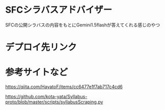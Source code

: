 # SFCシラバスアドバイザー

SFCの公開シラバスの内容をもとにGemini1.5flashが答えてくれる感じのやつ

# デプロイ先リンク


# 参考サイトなど
https://qiita.com/HayatoF/items/cc6477e1f7ab717c4cd6

https://github.com/kota-yata/Syllabus-proto/blob/master/scripts/syllabusScraping.py
